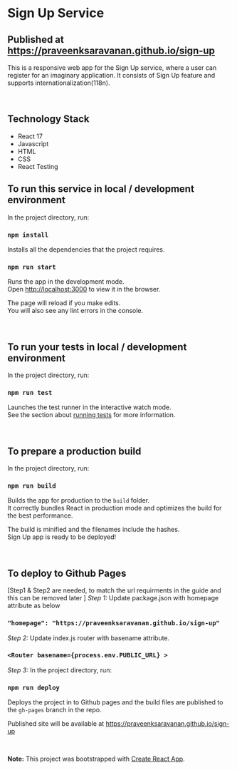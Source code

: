 # Sign Up Service

## Published at https://praveenksaravanan.github.io/sign-up

This is a responsive web app for the Sign Up service, where a user can register for an imaginary application. It consists of Sign Up feature and supports internationalization(118n).

<br/>

## Technology Stack

* React 17
* Javascript
* HTML
* CSS
* React Testing

## To run this service in local / development environment

In the project directory, run:

### `npm install`

Installs all the dependencies that the project requires.

### `npm run start`

Runs the app in the development mode.\
Open [http://localhost:3000](http://localhost:3000) to view it in the browser.

The page will reload if you make edits.\
You will also see any lint errors in the console.

<br/>

## To run your tests in local / development environment

In the project directory, run:

### `npm run test`

Launches the test runner in the interactive watch mode.\
See the section about [running tests](https://facebook.github.io/create-react-app/docs/running-tests) for more information.

<br/>

## To prepare a production build

In the project directory, run:

### `npm run build`

Builds the app for production to the `build` folder.\
It correctly bundles React in production mode and optimizes the build for the best performance.

The build is minified and the filenames include the hashes.\
Sign Up app is ready to be deployed!

<br/>

## To deploy to Github Pages

[Step1 & Step2 are needed, to match the url requirments in the guide and this can be removed later
]
*Step 1:* Update package.json with homepage attribute as below
### `"homepage": "https://praveenksaravanan.github.io/sign-up"`

*Step 2:* Update index.js router with basename attribute. 
### `<Router basename={process.env.PUBLIC_URL} >`

*Step 3:* In the project directory, run:

### `npm run deploy`

Deploys the project in to Github pages and the build files are published to the `gh-pages` branch in the repo. 

Published site will be available at https://praveenksaravanan.github.io/sign-up 

<br/>

**Note:** This project was bootstrapped with [Create React App](https://github.com/facebook/create-react-app).